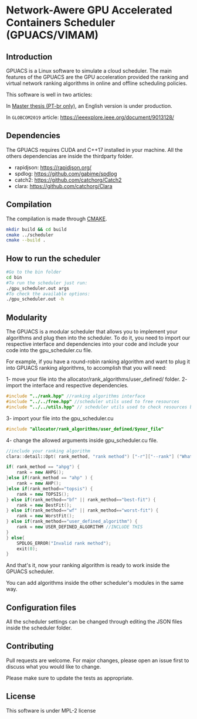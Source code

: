 # Network-Awere GPU Accelerated Containers Scheduler (GPUACS/VIMAM)

## Introduction

GPUACS is a Linux software to simulate a cloud scheduler. The main features of the GPUACS are the GPU acceleration provided the ranking and virtual network ranking algorithms in online and offline scheduling policies.

This software is well in two articles:

In [Master thesis (PT-br only)](master_thesis.pdf), an English version is under production.

In `GLOBCOM2019` article: https://ieeexplore.ieee.org/document/9013128/

## Dependencies

The GPUACS requires CUDA and C++17 installed in your machine.
All the others dependencias are inside the thirdparty folder.
- rapidjson: https://rapidjson.org/
- spdlog: https://github.com/gabime/spdlog
- catch2: https://github.com/catchorg/Catch2
- clara: https://github.com/catchorg/Clara

## Compilation

The compilation is made through [CMAKE](https://github.com/Kitware/CMake).

```bash
mkdir build && cd build
cmake ../scheduler
cmake --build .
```

## How to run the scheduler

```bash
#Go to the bin folder
cd bin
#To run the scheduler just run:
./gpu_scheduler.out args
#To check the available options:
./gpu_scheduler.out -h
```

## Modularity

The GPUACS is a modular scheduler that allows you to implement your algorithms and plug then into the scheduler. To do it, you need to import our respective interface and dependencies into your code and include your code into the gpu_scheduler.cu file.

For example, if you have a round-robin ranking algorithm and want to plug it into GPUACS ranking algorithms, to accomplish that you will need:

1- move your file into the allocator/rank_algorithms/user_defined/ folder.
2- import the interface and respective dependencies.
```cpp
#include "../rank.hpp" //ranking algorithms interface
#include "../../free.hpp" //scheduler utils used to free resources
#include "../../utils.hpp" // scheduler utils used to check resources bounds
``` 
3- import your file into the gpu_scheduler.cu
```cpp
#include "allocator/rank_algorithms/user_defined/$your_file"
```
4- change the allowed arguments inside gpu_scheduler.cu file.
```cpp
//include your ranking algorithm
clara::detail::Opt( rank_method, "rank method") ["-r"]["--rank"] ("What is the rank method? [ ahp | (default) ahpg | topsis | best-fit (bf) | worst-fit (wf) | user_defined (INCLUDE THIS)")

if( rank_method == "ahpg") {
    rank = new AHPG();
}else if(rank_method == "ahp" ) {
    rank = new AHP();
}else if(rank_method=="topsis") {
    rank = new TOPSIS();
} else if(rank_method=="bf" || rank_method=="best-fit") {
    rank = new BestFit();
} else if(rank_method=="wf" || rank_method=="worst-fit") {
    rank = new WorstFit();
} else if(rank_method=="user_defined_algorithm") {
    rank = new USER_DEFINED_ALGORITHM //INCLUDE THIS
}
} else{
    SPDLOG_ERROR("Invalid rank method");
    exit(0);
}
```

And that's it, now your ranking algorithm is ready to work inside the GPUACS scheduler.

You can add algorithms inside the other scheduler's modules in the same way.

## Configuration files

All the scheduler settings can be changed through editing the JSON files inside the scheduler folder.

## Contributing
Pull requests are welcome. For major changes, please open an issue first to discuss what you would like to change.

Please make sure to update the tests as appropriate.

## License
This software is under MPL-2 license
